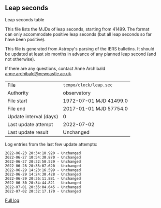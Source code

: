 
## Leap seconds

Leap seconds table

This file lists the MJDs of leap seconds, starting from 41499.
The format can only accommodate positive leap seconds (but all
leap seconds so far have been positive).

This file is generated from Astropy's parsing of the IERS
bulletins. It should be updated at least six months in advance
of any planned leap second (and not otherwise).

If there are any questions, contact Anne Archibald
<anne.archibald@newcastle.ac.uk>.

|     |     |
|:--- |:--- |
| File | `tempo/clock/leap.sec` |
| Authority | observatory |
| File start | 1972-07-01 MJD 41499.0 |
| File end | 2017-01-01 MJD 57754.0 |
| Update interval (days) | 0 |
| Last update attempt | 2022-07-02 |
| Last update result | Unchanged |

Log entries from the last few update attempts:
```
2022-06-23 20:34:10.920 - Unchanged
2022-06-27 10:54:30.870 - Unchanged
2022-06-27 20:32:50.529 - Unchanged
2022-06-28 20:35:07.620 - Unchanged
2022-06-29 14:23:16.599 - Unchanged
2022-06-29 14:24:30.428 - Unchanged
2022-06-29 20:36:11.881 - Unchanged
2022-06-30 20:34:44.821 - Unchanged
2022-07-01 20:35:04.645 - Unchanged
2022-07-02 20:32:17.170 - Unchanged
```
[Full log](https://raw.githubusercontent.com/ipta/pulsar-clock-corrections/main/log/tempo/clock/leap.sec.log)
